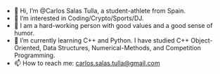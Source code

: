- 👋 Hi, I’m @Carlos Salas Tulla, a student-athlete from Spain.
- 👀 I’m interested in Coding/Crypto/Sports/DJ.
- 🥰 I am a hard-working person with good values and a good sense of humor.
- 🌱 I’m currently learning C++ and Python. I have studied C++ Object-Oriented, Data Structures, Numerical-Methods, and Competition Programming.
- 📫 How to reach me: carlos.salas.tulla@gmail.com
